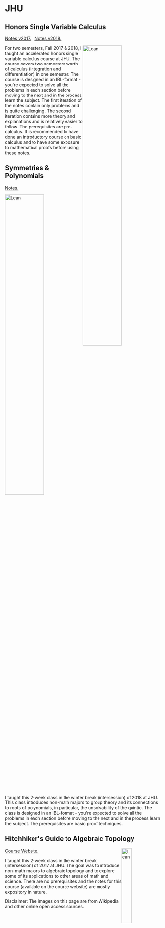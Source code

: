 # JHU

<!-- While I was a grad student at JHU I got a chance to design and teach a couple of intersession courses and a semester long honors single variable course for two semesters. -->

## Honors Single Variable Calculus

[Notes v2017.](https://github.com/apurvnakade/jhu2017-18-honors-single-variable-calculus/blob/main/2017/output/Final.pdf) &nbsp; [Notes v2018.](https://github.com/apurvnakade/jhu2017-18-honors-single-variable-calculus/blob/main/2018/output/ClassNotes.pdf)

<img src="https://upload.wikimedia.org/wikipedia/commons/6/60/WeierstrassFunction.svg"
     alt="Lean"
     style="float:right"
     width="50%"/>

For two semesters, Fall 2017 \& 2018, I taught an accelerated honors single variable calculus course at JHU.
The course covers two semesters worth of calculus (integration and differentiation) in one semester.
The course is designed in an IBL-format - you're expected to solve all the problems in each section before moving to the next and in the process learn the subject.
The first iteration of the notes contain only problems and is quite challenging.
The second iteration contains more theory and explanations and is relatively easier to follow.
The prerequisites are pre-calculus.
It is recommended to have done an introductory course on basic calculus and to have some exposure to mathematical proofs before using these notes.

## Symmetries \& Polynomials

[Notes.](https://github.com/apurvnakade/jhu2018-symmetries-and-polynomials/blob/main/output/index.pdf)

<img src="https://wikimedia.org/api/rest_v1/media/math/render/svg/56ea527f89e3bdb66eca0e1c1a5bb4a5512358df"
     alt="Lean"
     style="float:right"
     width="50%"/>

I taught this 2-week class in the winter break (intersession) of 2018 at JHU.
This class introduces non-math majors to group theory and its connections to roots of polynomials, in particular, the unsolvability of the quintic.
The class is designed in an IBL-format - you're expected to solve all the problems in each section before moving to the next and in the process learn the subject.
The prerequisites are basic proof techniques.

## Hitchhiker's Guide to Algebraic Topology

<img src="https://upload.wikimedia.org/wikipedia/commons/9/98/Thistlethwaite_unknot.svg"
     alt="Lean"
     style="float:right"
     width="25%"/>

[Course Website.](https://apurvanakade.github.io/courses/2017_h2g2_alg_top/index.html)

I taught this 2-week class in the winter break (intersession) of 2017 at JHU.
The goal was to introduce non-math majors to algebraic topology and to explore some of its applications to other areas of math and science.
There are no prerequisites and the notes for this course (available on the course website) are mostly expository in nature.

<div class="footnote">
    Disclaimer: The images on this page are from Wikipedia and other online open access sources.
</div>
